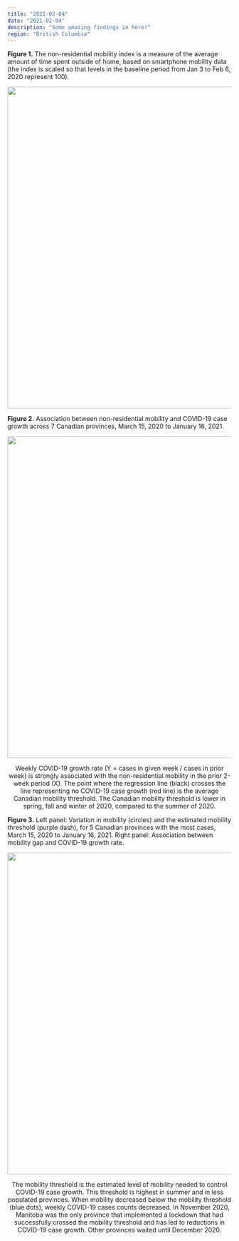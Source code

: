 ```yaml
---  
title: "2021-02-04"  
date: "2021-02-04"  
description: "Some amazing findings in here!"  
region: "British Columbia"
---
```



**Figure 1.** The non-residential mobility index is a measure of the average amount of time spent outside of home, based on smartphone mobility data (the index is scaled so that levels in the baseline period from Jan 3 to Feb 6, 2020 represent 100).

<p align="center">
    <img src="/figures/bc/2021-02-04/mobilityAlone_1yr.png" width="723"/>
</p>

**Figure 2.** Association between non-residential mobility and COVID-19 case growth across 7 Canadian provinces, March 15, 2020 to January 16, 2021.

<p align="center">
    <img src="/figures/bc/2021-02-04/mobility_byMonth.png" width="723"/>
</p>

<center>Weekly COVID-19 growth rate (Y = cases in given week / cases in prior week) is strongly associated with the non-residential mobility in the prior 2-week period (X). The point where the regression line (black) crosses the line representing no COVID-19 case growth (red line) is the average Canadian mobility threshold. The Canadian mobility threshold is lower in spring, fall and winter of 2020, compared to the summer of 2020.</center>

**Figure 3.** Left panel: Variation in mobility (circles) and the estimated mobility threshold (purple dash), for 5 Canadian provinces with the most cases, March 15, 2020 to January 16, 2021. Right panel: Association between mobility gap and COVID-19 growth rate.

<p align="center">
    <img src="/figures/bc/2021-02-04/mobilityGap_both.png" width="723"/>
</p>

<center>The mobility threshold is the estimated level of mobility needed to control COVID-19 case growth. This threshold is highest in summer and in less populated provinces. When mobility decreased below the mobility threshold (blue dots), weekly COVID-19 cases counts decreased. In November 2020, Manitoba was the only province that implemented a lockdown that had successfully crossed the mobility threshold and has led to reductions in COVID-19 case growth. Other provinces waited until December 2020.</center>